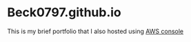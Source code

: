 # Beck0797.github.io
This is my brief portfolio that I also hosted using [AWS console](http://www.bekhzod.com.s3-website-us-east-1.amazonaws.com/)
